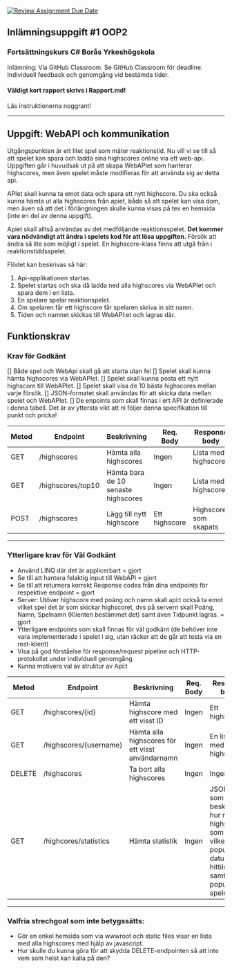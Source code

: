 [![Review Assignment Due Date](https://classroom.github.com/assets/deadline-readme-button-24ddc0f5d75046c5622901739e7c5dd533143b0c8e959d652212380cedb1ea36.svg)](https://classroom.github.com/a/A-jqg_ZQ)

## Inlämningsuppgift #1 OOP2

### Fortsättningskurs C# Borås Yrkeshögskola

Inlämning: Via GitHub Classroom. Se GitHub Classroom för deadline.
Individuell feedback och genomgång vid bestämda tider.

#### Väldigt kort rapport skrivs i Rapport.md!

Läs instruktionerna noggrant!

---

## Uppgift: WebAPI och kommunikation

Utgångspunkten är ett litet spel som mäter reaktionstid. Nu vill vi se till så att spelet kan spara och ladda sina highscores online via ett web-api.
Uppgiften går i huvudsak ut på att skapa WebAPIet som hanterar highscores, men även spelet måste modifieras för att använda sig av detta api.

APIet skall kunna ta emot data och spara ett nytt highscore.
Du ska också kunna hämta ut alla highscores från apiet, både så att spelet kan visa dom, men även så att det i förlängningen skulle kunna visas på tex en hemsida (inte en del av denna uppgift).

Apiet skall alltså användas av det medföljande reaktionsspelet. **Det kommer vara nödvändigt att ändra i spelets kod för att lösa uppgiften.** Försök att ändra så lite som möjligt i spelet. En highscore-klass finns att utgå från i reaktionstiddsspelet.

Flödet kan beskrivas så här:

1. Api-applikationen startas.
2. Spelet startas och ska då ladda ned alla highscores via WebAPIet och spara dem i en lista.
3. En spelare spelar reaktionspelet.
4. Om spelaren får ett highscore får spelaren skriva in sitt namn.
5. Tiden och namnet skickas till WebAPI:et och lagras där.

## Funktionskrav

### **Krav för Godkänt**

[] Både spel och WebApi skall gå att starta utan fel
[] Spelet skall kunna hämta highscores via WebAPIet.
[] Spelet skall kunna posta ett nytt highscore till WebAPIet.
[] Spelet skall visa de 10 bästa highscores mellan varje försök.
[] JSON-formatet skall användas för att skicka data mellan spelet och WebAPIet.
[] De enpoints som skall finnas i ert API är definierade i denna tabell. Det är av yttersta vikt att ni följer denna specifikation till punkt och pricka!

| Metod | Endpoint          | Beskrivning                         | Req. Body     | Response body          |
| ----- | ----------------- | ----------------------------------- | ------------- | ---------------------- |
| GET   | /highscores       | Hämta alla highscores               | Ingen         | Lista med highscores   |
| GET   | /highscores/top10 | Hämta bara de 10 senaste highscores | Ingen         | Lista med highscores   |
| POST  | /highscores       | Lägg till nytt highscore            | Ett highscore | Highscoret som skapats |

---

### **Ytterligare krav för Väl Godkänt**

- Använd LINQ där det är applicerbart = gjort
- Se till att hantera felaktig input till WebAPI = gjort
- Se till att returnera korrekt Response codes från dina endpoints för respektive endpoint = gjort
- Server: Utöver highscore med poäng och namn skall api:t också ta emot vilket spel det är som skickar highscoret, dvs på servern skall Poäng, Namn, Spelnamn (Klienten bestämmet det) samt även Tidpunkt lagras. = gjort
- Ytterligare endpoints som skall finnas för väl godkänt (de behöver inte vara implementerade i spelet i sig, utan räcker att de går att testa via en rest-klient)
- Visa på god förståelse för response/request pipeline och HTTP-protokollet under individuell genomgång
- Kunna motivera val av struktur av Api:t

| Metod  | Endpoint               | Beskrivning                                      | Req. Body | Response body                                                                                                                     |
| ------ | ---------------------- | ------------------------------------------------ | --------- | --------------------------------------------------------------------------------------------------------------------------------- |
| GET    | /highscores/{id}       | Hämta highscore med ett visst ID                 | Ingen     | Ett highscore                                                                                                                     |
| GET    | /highscores/{username} | Hämta alla highscores för ett visst användarnamn | Ingen     | En lista med highscore                                                                                                            |
| DELETE | /highscores            | Ta bort alla highscores                          | Ingen     | Ingen                                                                                                                             |
| GET    | /highcores/statistics  | Hämta statistik                                  | Ingen     | JSON-data som beskriver hur många highscores som finns, vilket det populäraste datumet hittils varit, samt det populäraste spelet |

---

### Valfria strechgoal som inte betygssätts:

- Gör en enkel hemsida som via wwwroot och static files visar en lista med alla highscores med hjälp av javascript.
- Hur skulle du kunna göra för att skydda DELETE-endpointen så att inte vem som helst kan kalla på den?
